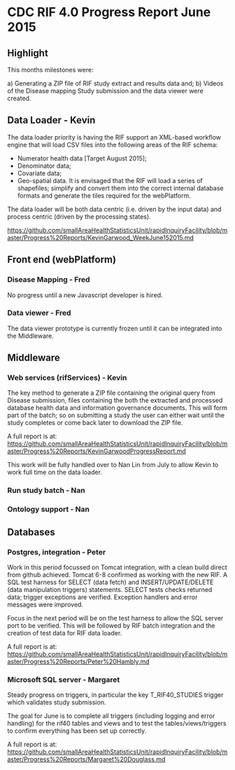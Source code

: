 # CDC RIF 4.0 Progress Report June 2015

## Highlight

This months milestones were:

a) Generating a ZIP file of RIF study extract and results data and;
b) Videos of the Disease mapping Study submission and the data viewer were created.

## Data Loader - Kevin

The data loader priority is having the RIF support an XML-based workflow engine that will load CSV files into the following areas 
of the RIF schema:

* Numerator health data [Target August 2015];
* Denominator data;
* Covariate data;
* Geo-spatial data. It is envisaged that the RIF will load a series of shapefiles; simplify and convert 
  them into the correct internal database formats and generate the tiles required for the webPlatform.

The data loader will be both data centric (i.e. driven by the input data) and process centric (driven by 
the processing states). 
  
https://github.com/smallAreaHealthStatisticsUnit/rapidInquiryFacility/blob/master/Progress%20Reports/KevinGarwood_WeekJune152015.md
  
## Front end (webPlatform)

### Disease Mapping - Fred

No progress until a new Javascript developer is hired.

### Data viewer - Fred

The data viewer prototype is currently frozen until it can be integrated into the Middleware.

## Middleware

### Web services (rifServices) - Kevin

The key method to generate a ZIP file containing the original query from Disease submission, files containing the both the 
extracted and processed database health data and information governance documents. This will form part of the batch; so on submitting a 
study the user can either wait until the study completes or come back later to download the ZIP file.

A full report is at: https://github.com/smallAreaHealthStatisticsUnit/rapidInquiryFacility/blob/master/Progress%20Reports/KevinGarwoodProgressReport.md

This work will be fully handled over to Nan Lin from July to allow Kevin to work full time on the data loader. 

### Run study batch - Nan

### Ontology support - Nan

## Databases

### Postgres, integration - Peter

Work in this period focussed on Tomcat integration, with a clean build direct from github achieved. Tomcat 6-8 confirmed 
as working with the new RIF. A SQL test harness for SELECT (data fetch) and INSERT/UPDATE/DELETE (data manipulation triggers) statements. 
SELECT tests checks returned data; trigger exceptions are verified. Exception handlers and error messages were improved.

Focus in the next period will be on the test harness to allow the SQL server port to be verified. This will be followed 
by RIF batch integration and the creation of test data for RIF data loader.

A full report is at: https://github.com/smallAreaHealthStatisticsUnit/rapidInquiryFacility/blob/master/Progress%20Reports/Peter%20Hambly.md

### Microsoft SQL server - Margaret

Steady progress on triggers, in particular the key T_RIF40_STUDIES trigger which validates study submission.

The goal for June is to complete all triggers (including logging and error handling) for the rif40 tables and
views and to test the tables/views/triggers to confirm everything has been set up correctly.

A full report is at: https://github.com/smallAreaHealthStatisticsUnit/rapidInquiryFacility/blob/master/Progress%20Reports/Margaret%20Douglass.md



 

 
